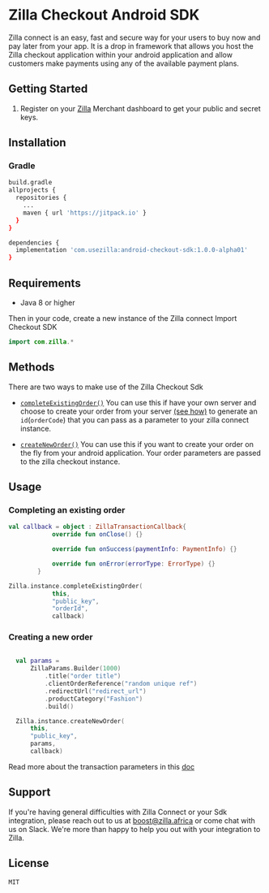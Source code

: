 # Zilla Checkout Android SDK

Zilla connect is an easy, fast and secure way for your users to buy now and pay later from your app. It is a drop in framework that allows you host the Zilla checkout application within your android application and allow customers make payments using any of the available payment plans.

## Getting Started

<!-- Register on your Zilla Merchant  -->

1. Register on your [Zilla](https://merchant.usezilla.com/register) Merchant dashboard to get your public and secret keys.

## Installation

### Gradle

```sh
build.gradle
allprojects {
  repositories {
    ...
    maven { url 'https://jitpack.io' }
  }
}
```

```sh
dependencies {
  implementation 'com.usezilla:android-checkout-sdk:1.0.0-alpha01'
}
```

## Requirements
- Java 8 or higher

Then in your code, create a new instance of the Zilla connect
Import Checkout SDK

```kotlin
import com.zilla.*
```

## Methods

There are two ways to make use of the Zilla Checkout Sdk

- [`completeExistingOrder()`](#completeExistingOrder)
  You can use this if have your own server and choose to create your order from your server [(see how)](https://www.notion.so/usezilla/Accepting-payments-5528b21e758244878d9b72acbdb8500c) to generate an `id`(`orderCode`) that you can pass as a parameter to your zilla connect instance.

- [`createNewOrder()`](#createNewOrder)
  You can use this if you want to create your order on the fly from your android application. Your order parameters are passed to the zilla checkout instance.

## Usage

### Completing an existing order

```kotlin
val callback = object : ZillaTransactionCallback{
            override fun onClose() {}

            override fun onSuccess(paymentInfo: PaymentInfo) {}

            override fun onError(errorType: ErrorType) {}
        }

Zilla.instance.completeExistingOrder(
            this,
            "public_key",
            "orderId",
            callback)
```
### Creating a new order

```kotlin

  val params =
      ZillaParams.Builder(1000)
          .title("order title")
          .clientOrderReference("random unique ref")
          .redirectUrl("redirect_url")
          .productCategory("Fashion")
          .build()

  Zilla.instance.createNewOrder(
      this,
      "public_key",
      params,
      callback)
```

Read more about the transaction parameters in this [doc](https://github.com/Zilla-tech/web-checkout-sdk/tree/f00a8fae126763473a61e719ed473e50a85437e7#parameters)

## Support

If you're having general difficulties with Zilla Connect or your Sdk integration, please reach out to us at <boost@zilla.africa> or come chat with us on Slack. We're more than happy to help you out with your integration to Zilla.

## License

`MIT`

